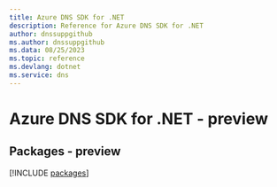 ```yaml
---
title: Azure DNS SDK for .NET
description: Reference for Azure DNS SDK for .NET
author: dnssuppgithub
ms.author: dnssuppgithub
ms.data: 08/25/2023
ms.topic: reference
ms.devlang: dotnet
ms.service: dns
---
```

# Azure DNS SDK for .NET - preview
## Packages - preview
[!INCLUDE [packages](dns-index.md)]